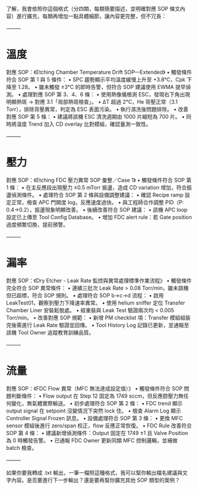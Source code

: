 了解，我會依照你這個格式（分四類，每類簡要描述，並明確對應 SOP 條文內容）進行擴充，每類再增加一點具體細節，讓內容更完整，但不冗長：

⸻

# 溫度

對應 SOP：《Etching Chamber Temperature Drift SOP—Extended》
	•	觸發條件符合 SOP 第 1 與 5 條件：
	•	SPC 趨勢顯示平均溫度緩慢上升至 +3.8°C，Cpk 下降至 1.28。
	•	雖未觸發 ±3°C 的即時告警，但符合 SOP 建議使用 EWMA 提早偵測。
	•	處理對應 SOP 第 3、4、6 條：
	•	使用熱像儀檢測 ESC，發現右下角出現明顯熱斑 → 對應 3.1「局部熱斑檢查」。
	•	ΔT 超過 2°C，He 背壓正常（3.1 Torr），排除背壓異常，判定為 ESC 表面污染。
	•	執行濕洗後問題排除。
	•	改善對應 SOP 第 5 條：
	•	建議將該機 ESC 清洗週期由 1000 片縮短為 700 片。
	•	同時將溫度 Trend 加入 CD overlay 比對模組，確認量測一致性。

⸻

# 壓力

對應 SOP：《Etching FDC 壓力異常 SOP 彙整／Case 1》
	•	觸發條件符合 SOP 第 1 條：
	•	在主反應段出現壓力 ±0.5 mTorr 振盪，造成 CD variation 增加，符合振盪偵測條件。
	•	處理符合 SOP 第 2 條與設備調整建議：
	•	確認 Recipe ramp 設定正常，檢查 APC 門開度 log，反應速度過快。
	•	與工程師合作調整 PID（P: 0.4→0.2），振盪現象明顯改善。
	•	後續改善符合 SOP 建議：
	•	該機 APC loop 設定已上傳至 Tool Config Database。
	•	增加 FDC alert rule：若 Gate position 過度頻繁切換，提前預警。

⸻

# 漏率

對應 SOP：《Dry Etcher - Leak Rate 監控與異常處理標準作業流程》
	•	觸發條件完全符合 SOP 異常條件：
	•	連續三批次 Leak Rate > 0.08 Torr/min，雖未跳機但已超標，符合 SOP 規則。
	•	處理符合 SOP b→c→d 流程：
	•	啟用 LeakTest01，觀察到壓力下降速率異常。
	•	使用 helium sniffer 定位 Transfer Chamber Liner 安裝鬆脫處。
	•	經重裝與 Leak Test 驗證兩次均 < 0.005 Torr/min。
	•	改善對應 SOP 規範：
	•	新增 PM checklist 項：Transfer 模組組裝完後需進行 Leak Rate 驗證並回傳。
	•	Tool History Log 記錄已更新，並通報至該機 Tool Owner 追蹤教育訓練品質。

⸻

# 流量

對應 SOP：《FDC Flow 異常（MFC 無法達成設定值）》
	•	觸發條件符合 SOP 問題判斷條件：
	•	Flow output 在 Step 12 固定為 1749 sccm，但反應腔壓力無任何變化，無氣體實際輸送。
	•	初步處理符合 SOP 第 2 條：
	•	FDC trend 顯示 output signal 在 setpoint 沒變情況下突然 lock 住。
	•	檢查 Alarm Log 顯示 Controller Signal Frozen 訊息。
	•	設備處理符合 SOP 第 3 條：
	•	更換 MFC sensor 模組後進行 zero/span 校正，flow 反應正常恢復。
	•	FDC Rule 改善符合 SOP 第 4 條：
	•	建議新增偵測條件：Output 固定在 1749 ±1 且 Valve Position 為 0 時觸發告警。
	•	已通報 FDC Owner 更新同類 MFC 控制邏輯，並補做 batch 檢查。

⸻

如果你要我轉成 .txt 輸出，一筆一檔照這種格式，我可以幫你輸出檔名建議與文字內容。是否要進行下一步輸出？還是要再幫你擴充其他 SOP 類型的案例？